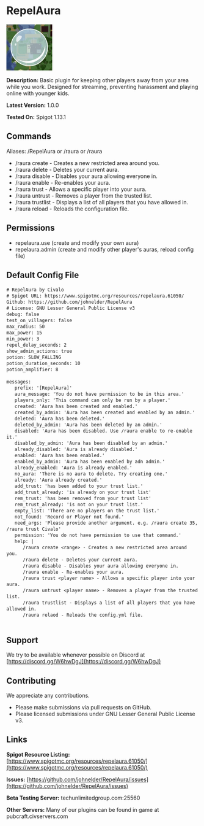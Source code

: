 # RepelAura
![alt text](https://raw.githubusercontent.com/johnelder/RepelAura/master/RepelAuraIconSmall.jpg "RepelAura")

**Description:** Basic plugin for keeping other players away from your area while you work. Designed for streaming, preventing harassment and playing online with younger kids.

**Latest Version:** 1.0.0

**Tested On:** Spigot 1.13.1

## Commands

Aliases: /RepelAura or /raura or /raura
- /raura create <range> - Creates a new restricted area around you.
- /raura delete - Deletes your current aura.
- /raura disable - Disables your aura allowing everyone in.
- /raura enable - Re-enables your aura.
- /raura trust <player name> - Allows a specific player into your aura.
- /raura untrust <player name> - Removes a player from the trusted list.
- /raura trustlist - Displays a list of all players that you have allowed in.
- /raura reload - Reloads the configuration file.


## Permissions
- repelaura.use (create and modify your own aura)
- repelaura.admin (create and modify other player's auras, reload config file)


## Default Config File

```
# RepelAura by Civalo
# Spigot URL: https://www.spigotmc.org/resources/repelaura.61050/   Github: https://github.com/johnelder/RepelAura
# License: GNU Lesser General Public License v3  
debug: false
test_on_villagers: false
max_radius: 50
max_power: 15
min_power: 3
repel_delay_seconds: 2
show_admin_actions: true
potion: SLOW_FALLING
potion_duration_seconds: 10
potion_amplifier: 8

messages:
   prefix: '[RepelAura]'
   aura_message: 'You do not have permission to be in this area.'
   players_only: 'This command can only be run by a player.'
   created: 'Aura has been created and enabled.'
   created_by_admin: 'Aura has been created and enabled by an admin.'
   deleted: 'Aura has been deleted.'
   deleted_by_admin: 'Aura has been deleted by an admin.'
   disabled: 'Aura has been disabled. Use /raura enable to re-enable it.'
   disabled_by_admin: 'Aura has been disabled by an admin.'
   already_disabled: 'Aura is already disabled.'
   enabled: 'Aura has been enabled.'
   enabled_by_admin: 'Aura has been enabled by adn admin.'
   already_enabled: 'Aura is already enabled.'
   no_aura: 'There is no aura to delete. Try creating one.'
   already: 'Aura already created.'
   add_trust: 'has been added to your trust list.'
   add_trust_already: 'is already on your trust list'
   rem_trust: 'has been removed from your trust list'
   rem_trust_already: 'is not on your trust list.'
   empty_list: 'There are no players on the trust list.'
   not_found: 'Record or Player not found.'
   need_args: 'Please provide another argument. e.g. /raura create 35, /raura trust Civalo'
   permission: 'You do not have permission to use that command.'
   help: |
      /raura create <range> - Creates a new restricted area around you.
      /raura delete - Deletes your current aura.
      /raura disable - Disables your aura allowing everyone in.
      /raura enable - Re-enables your aura.
      /raura trust <player name> - Allows a specific player into your aura.
      /raura untrust <player name> - Removes a player from the trusted list.
      /raura trustlist - Displays a list of all players that you have allowed in.
      /raura relaod - Reloads the config.yml file.


```


## Support
We try to be available whenever possible on Discord at [https://discord.gg/W6hwDgJ](https://discord.gg/W6hwDgJ)
## Contributing
We appreciate any contributions.  
- Please make submissions via pull requests on GitHub. 
- Please licensed submissions under GNU Lesser General Public License v3.
## Links
**Spigot Resource Listing:** [https://www.spigotmc.org/resources/repelaura.61050/](https://www.spigotmc.org/resources/repelaura.61050/)

**Issues:** [https://github.com/johnelder/RepelAura/issues](https://github.com/johnelder/RepelAura/issues)

**Beta Testing Server:** techunlimitedgroup.com:25560

**Other Servers:** Many of our plugins can be found in game at pubcraft.civservers.com
